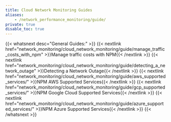 ```yaml
---
title: Cloud Network Monitoring Guides
aliases:
    - /network_performance_monitoring/guide/
private: true
disable_toc: true
---
```


{{< whatsnext desc="General Guides:" >}}
    {{< nextlink href="network_monitoring/cloud_network_monitoring/guide/manage_traffic_costs_with_npm" >}}Manage traffic costs with NPM{{< /nextlink >}}
    {{< nextlink href="network_monitoring/cloud_network_monitoring/guide/detecting_a_network_outage" >}}Detecting a Network Outage{{< /nextlink >}}
    {{< nextlink href="network_monitoring/cloud_network_monitoring/guide/aws_supported_services/" >}}NPM AWS Supported Services{{< /nextlink >}}
    {{< nextlink href="network_monitoring/cloud_network_monitoring/guide/gcp_supported_services/" >}}NPM Google Cloud Supported Services{{< /nextlink >}}
    {{< nextlink href="network_monitoring/cloud_network_monitoring/guide/azure_supported_services/" >}}NPM Azure Supported Services{{< /nextlink >}}
{{< /whatsnext >}}

